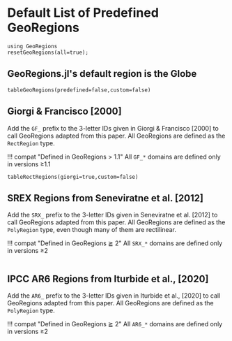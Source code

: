 # Default List of Predefined GeoRegions
```@example listgeo
using GeoRegions
resetGeoRegions(all=true);
```

## GeoRegions.jl's default region is the Globe

```@example listgeo
tableGeoRegions(predefined=false,custom=false)
```

## Giorgi & Francisco [2000]

Add the `GF_` prefix to the 3-letter IDs given in Giorgi & Francisco [2000] to call GeoRegions adapted from this paper.  All GeoRegions are defined as the `RectRegion` type.

!!! compat "Defined in GeoRegions > 1.1"
    All `GF_*` domains are defined only in versions ≥1.1

```@example listgeo
tableRectRegions(giorgi=true,custom=false)
```

## SREX Regions from Seneviratne et al. [2012]

Add the `SRX_` prefix to the 3-letter IDs given in Seneviratne et al. [2012] to call GeoRegions adapted from this paper.  All GeoRegions are defined as the `PolyRegion` type, even though many of them are rectilinear.

!!! compat "Defined in GeoRegions ≧ 2"
    All `SRX_*` domains are defined only in versions ≥2

```@example listgeo
```

## IPCC AR6 Regions from Iturbide et al., [2020]

Add the `AR6_` prefix to the 3-letter IDs given in Iturbide et al., [2020] to call GeoRegions adapted from this paper.  All GeoRegions are defined as the `PolyRegion` type.

!!! compat "Defined in GeoRegions ≧ 2"
    All `AR6_*` domains are defined only in versions ≥2

```@example listgeo
```